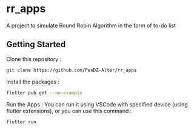 # rr_apps

A project to simulate Round Robin Algorithm in the form of to-do list

## Getting Started

Clone this repository : 
```bash
git clone https://github.com/PenDZ-Alter/rr_apps
```

Install the packages : 
```bash
flutter pub get --no-example
```

Run the Apps : 
You can run it using VSCode with specified device (using flutter extensions), or you can use this command : 
```bash
flutter run
```